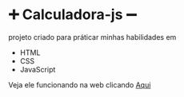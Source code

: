 # :heavy_plus_sign: Calculadora-js :heavy_minus_sign:
projeto criado para práticar minhas habilidades em

* HTML
* CSS
* JavaScript

Veja ele funcionando na web clicando [Aqui](https://moreiramatheus.github.io/calculadora-js/)
